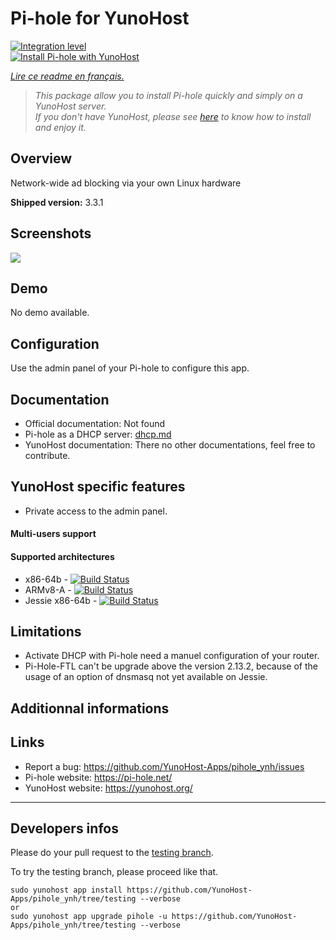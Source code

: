 # Pi-hole for YunoHost

[![Integration level](https://dash.yunohost.org/integration/pihole.svg)](https://dash.yunohost.org/appci/app/pihole)  
[![Install Pi-hole with YunoHost](https://install-app.yunohost.org/install-with-yunohost.png)](https://install-app.yunohost.org/?app=pihole)

*[Lire ce readme en français.](./README_fr.md)*

> *This package allow you to install Pi-hole quickly and simply on a YunoHost server.  
If you don't have YunoHost, please see [here](https://yunohost.org/#/install) to know how to install and enjoy it.*

## Overview
Network-wide ad blocking via your own Linux hardware

**Shipped version:** 3.3.1

## Screenshots

![](https://i0.wp.com/pi-hole.net/wp-content/uploads/2016/12/dashboard212.png)

## Demo

No demo available.

## Configuration

Use the admin panel of your Pi-hole to configure this app.

## Documentation

* Official documentation: Not found
* Pi-hole as a DHCP server: [dhcp.md](./dhcp.md)
* YunoHost documentation: There no other documentations, feel free to contribute.

## YunoHost specific features

* Private access to the admin panel.

#### Multi-users support

#### Supported architectures

* x86-64b - [![Build Status](https://ci-apps.yunohost.org/jenkins/job/pihole%20(Community)/badge/icon)](https://ci-apps.yunohost.org/jenkins/job/pihole%20(Community)/)
* ARMv8-A - [![Build Status](https://ci-apps-arm.yunohost.org/jenkins/job/pihole%20(Community)%20(%7EARM%7E)/badge/icon)](https://ci-apps-arm.yunohost.org/jenkins/job/pihole%20(Community)%20(%7EARM%7E)/)
* Jessie x86-64b - [![Build Status](https://ci-stretch.nohost.me/jenkins/job/pihole%20(Community)/badge/icon)](https://ci-stretch.nohost.me/jenkins/job/pihole%20(Community)/)

## Limitations

* Activate DHCP with Pi-hole need a manuel configuration of your router.
* Pi-Hole-FTL can't be upgrade above the version 2.13.2, because of the usage of an option of dnsmasq not yet available on Jessie.

## Additionnal informations

## Links

 * Report a bug: https://github.com/YunoHost-Apps/pihole_ynh/issues
 * Pi-hole website: https://pi-hole.net/
 * YunoHost website: https://yunohost.org/

---

Developers infos
----------------

Please do your pull request to the [testing branch](https://github.com/YunoHost-Apps/pihole_ynh/tree/testing).

To try the testing branch, please proceed like that.
```
sudo yunohost app install https://github.com/YunoHost-Apps/pihole_ynh/tree/testing --verbose
or
sudo yunohost app upgrade pihole -u https://github.com/YunoHost-Apps/pihole_ynh/tree/testing --verbose
```

